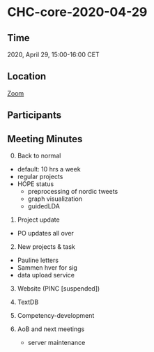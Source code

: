 # CHC-core-2020-04-29 #

## Time ##
2020, April 29, 15:00-16:00 CET

## Location ##
[Zoom](https://us02web.zoom.us/j/680696782?pwd=QlhXalV6UkVOQzFCVW5YYm1SY0Fidz09)

## Participants ##


## Meeting Minutes ##
0. Back to normal
  - default: 10 hrs a week
  - regular projects
  - HOPE status
    - preprocessing of nordic tweets
    - graph visualization
    - guidedLDA

1. Project update
  - PO updates all over

2. New projects & task
  - Pauline letters
  - Sammen hver for sig
  - data upload service

3. Website (PINC \[suspended\])

4. TextDB

5. Competency-development

6. AoB and next meetings
    - server maintenance
